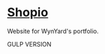 # <a href="https://wyndace.github.io/Shopio">Shopio</a>
Website for WynYard's portfolio.

GULP VERSION
